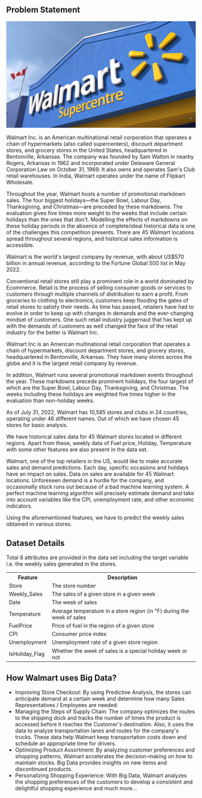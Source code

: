 ## Problem Statement

![Walmart Supercentre](https://raw.githubusercontent.com/Masterx-AI/Project_Retail_Analysis_with_Walmart/main/Wallmart1.jpg)

Walmart Inc. is an American multinational retail corporation that operates a chain of hypermarkets (also called supercenters), discount department stores, and grocery stores in the United States, headquartered in Bentonville, Arkansas. The company was founded by Sam Walton in nearby Rogers, Arkansas in 1962 and incorporated under Delaware General Corporation Law on October 31, 1969. It also owns and operates Sam's Club retail warehouses. In India, Walmart operates under the name of Flipkart Wholesale.

Throughout the year, Walmart hosts a number of promotional markdown sales. The four biggest holidays—the Super Bowl, Labour Day, Thanksgiving, and Christmas—are preceded by these markdowns. The evaluation gives five times more weight to the weeks that include certain holidays than the ones that don't. Modelling the effects of markdowns on these holiday periods in the absence of complete/ideal historical data is one of the challenges this competition presents. There are 45 Walmart locations spread throughout several regions, and historical sales information is accessible.

Walmart is the world's largest company by revenue, with about US$570 billion in annual revenue, according to the Fortune Global 500 list in May 2022.

Conventional retail stores still play a prominent role in a world dominated by Ecommerce. Retail is the process of selling consumer goods or services to customers through multiple channels of distribution to earn a profit. From groceries to clothing to electronics, customers keep flooding the gates of retail stores to satisfy their needs. As time has passed, retailers have had to evolve in order to keep up with changes in demands and the ever-changing mindset of customers. One such retail industry juggernaut that has kept up with the demands of customers as well changed the face of the retail industry for the better is Walmart Inc.

Walmart Inc is an American multinational retail corporation that operates a chain of hypermarkets, discount department stores, and grocery stores, headquartered in Bentonville, Arkansas. They have many stores across the globe and it is the largest retail company by revenue.

In addition, Walmart runs several promotional markdown events throughout the year. These markdowns precede prominent holidays, the four largest of which are the Super Bowl, Labour Day, Thanksgiving, and Christmas. The weeks including these holidays are weighted five times higher in the evaluation than non-holiday weeks.

As of July 31, 2022, Walmart has 10,585 stores and clubs in 24 countries, operating under 46 different names. Out of which we have chosen 45 stores for basic analysis.

We have historical sales data for 45 Walmart stores located in different regions. Apart from these, weekly data of Fuel price, Holiday, Temperature with some other features are also present in the data set.

Walmart, one of the top retailers in the US, would like to make accurate sales and demand predictions. Each day, specific occasions and holidays have an impact on sales. Data on sales are available for 45 Walmart locations. Unforeseen demand is a hurdle for the company, and occasionally stock runs out because of a bad machine learning system. A perfect machine learning algorithm will precisely estimate demand and take into account variables like the CPI, unemployment rate, and other economic indicators.

Using the aforementioned features, we have to predict the weekly sales obtained in various stores.

## Dataset Details

Total 8 attributes are provided in the data set including the target variable i.e. the weekly sales generated in the stores.

<table>
  <tr>
    <th>Feature</th>
    <th>Description</th>
  </tr>
  <tr>
    <td>Store</td>
    <td>The store number</td>
  </tr>
  <tr>
    <td>Weekly_Sales</td>
    <td>The sales of a given store in a given week</td>
  </tr>
  <tr>
    <td>Date</td>
    <td>The week of sales</td>
  </tr>
  <tr>
    <td>Temperature</td>
    <td>Average temperature in a store region (in ℉) during the week of sales</td>
  </tr>
  <tr>
    <td>FuelPrice</td>
    <td>Price of fuel in the region of a given store</td>
  </tr>
  <tr>
    <td>CPI</td>
    <td>Consumer price index</td>
  </tr>
  <tr>
    <td>Unemployment</td>
    <td>Unemployment rate of a given store region</td>
  </tr>
  <tr>
    <td>IsHoliday_Flag</td>
    <td>Whether the week of sales is a special holiday week or not</td>
  </tr>
</table>

## How Walmart uses Big Data?

<ul>
  <li>Improving Store Checkout: By using Predictive Analysis, the stores can anticipate demand at a certain week and determine how many Sales Representatives / Employees are needed.</li>
  <li>Managing the Steps of Supply Chain: The company optimizes the routes to the shipping dock and tracks the number of times the product is accessed before it reaches the Customer's destination. Also, it uses the data to analyze transportation lanes and routes for the company's trucks. These data help Walmart keep transportation costs down and schedule an appropriate time for drivers.</li>
  <li>Optimizing Product Assortment: By analyzing customer preferences and shopping patterns, Walmart accelerates the decision-making on how to maintain stocks. Big Data provides insights on new items and discontinued products.</li>
  <li>Personalizing Shopping Experience: With Big Data, Walmart analyzes the shopping preferences of the customers to develop a consistent and delightful shopping experience and much more…</li>
</ul>

